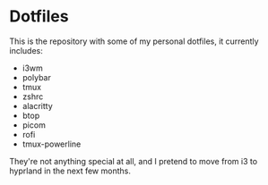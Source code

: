 # Dotfiles

This is the repository with some of my personal dotfiles, it currently includes:
- i3wm
- polybar
- tmux
- zshrc
- alacritty
- btop
- picom
- rofi
- tmux-powerline

They're not anything special at all, and I pretend to move from i3 to hyprland in the next few months.
